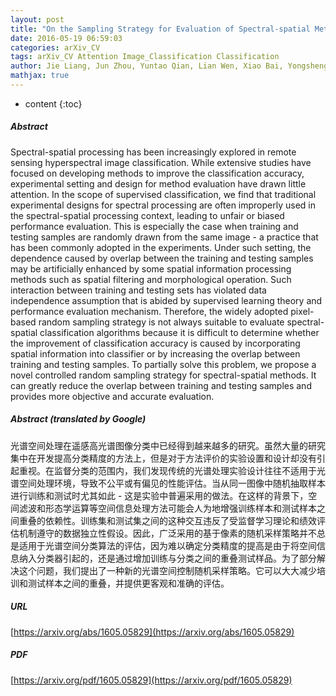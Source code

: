 ```yaml
---
layout: post
title: "On the Sampling Strategy for Evaluation of Spectral-spatial Methods in Hyperspectral Image Classification"
date: 2016-05-19 06:59:03
categories: arXiv_CV
tags: arXiv_CV Attention Image_Classification Classification
author: Jie Liang, Jun Zhou, Yuntao Qian, Lian Wen, Xiao Bai, Yongsheng Gao
mathjax: true
---
```


* content
{:toc}

##### Abstract
Spectral-spatial processing has been increasingly explored in remote sensing hyperspectral image classification. While extensive studies have focused on developing methods to improve the classification accuracy, experimental setting and design for method evaluation have drawn little attention. In the scope of supervised classification, we find that traditional experimental designs for spectral processing are often improperly used in the spectral-spatial processing context, leading to unfair or biased performance evaluation. This is especially the case when training and testing samples are randomly drawn from the same image - a practice that has been commonly adopted in the experiments. Under such setting, the dependence caused by overlap between the training and testing samples may be artificially enhanced by some spatial information processing methods such as spatial filtering and morphological operation. Such interaction between training and testing sets has violated data independence assumption that is abided by supervised learning theory and performance evaluation mechanism. Therefore, the widely adopted pixel-based random sampling strategy is not always suitable to evaluate spectral-spatial classification algorithms because it is difficult to determine whether the improvement of classification accuracy is caused by incorporating spatial information into classifier or by increasing the overlap between training and testing samples. To partially solve this problem, we propose a novel controlled random sampling strategy for spectral-spatial methods. It can greatly reduce the overlap between training and testing samples and provides more objective and accurate evaluation.

##### Abstract (translated by Google)
光谱空间处理在遥感高光谱图像分类中已经得到越来越多的研究。虽然大量的研究集中在开发提高分类精度的方法上，但是对于方法评价的实验设置和设计却没有引起重视。在监督分类的范围内，我们发现传统的光谱处理实验设计往往不适用于光谱空间处理环境，导致不公平或有偏见的性能评估。当从同一图像中随机抽取样本进行训练和测试时尤其如此 - 这是实验中普遍采用的做法。在这样的背景下，空间滤波和形态学运算等空间信息处理方法可能会人为地增强训练样本和测试样本之间重叠的依赖性。训练集和测试集之间的这种交互违反了受监督学​​习理论和绩效评估机制遵守的数据独立性假设。因此，广泛采用的基于像素的随机采样策略并不总是适用于光谱空间分类算法的评估，因为难以确定分类精度的提高是由于将空间信息纳入分类器引起的，还是通过增加训练与分类之间的重叠测试样品。为了部分解决这个问题，我们提出了一种新的光谱空间控制随机采样策略。它可以大大减少培训和测试样本之间的重叠，并提供更客观和准确的评估。

##### URL
[https://arxiv.org/abs/1605.05829](https://arxiv.org/abs/1605.05829)

##### PDF
[https://arxiv.org/pdf/1605.05829](https://arxiv.org/pdf/1605.05829)

